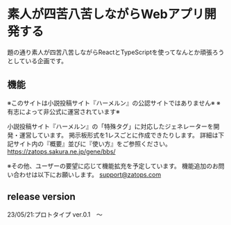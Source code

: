 # 素人が四苦八苦しながらWebアプリ開発する
題の通り素人が四苦八苦しながらReactとTypeScriptを使ってなんとか頑張ろうとしている企画です。

## 機能
※このサイトは小説投稿サイト『ハーメルン』の公認サイトではありません※
※有志によって非公式に運営されています※

小説投稿サイト『ハーメルン』の「特殊タグ」に対応したジェネレーターを開発・運営しています。
掲示板形式を1レスごとに作成できたりします。
詳細は下記サイト内の『概要』並びに『使い方』をご参照ください。
https://zatops.sakura.ne.jp/gene/bbs/

※その他、ユーザーの要望に応じて機能拡充を予定しています。
機能追加のお問い合わせは以下にお願いします。
support@zatops.com

## release version
23/05/21:プロトタイプ ver.0.1　～